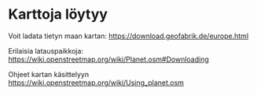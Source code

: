 # Karttoja löytyy

Voit ladata tietyn maan kartan: https://download.geofabrik.de/europe.html

Erilaisia latauspaikkoja: https://wiki.openstreetmap.org/wiki/Planet.osm#Downloading 

Ohjeet kartan käsittelyyn https://wiki.openstreetmap.org/wiki/Using_planet.osm 